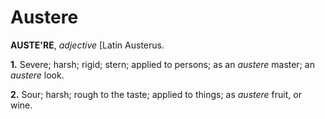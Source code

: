 # Austere

**AUSTE'RE**, _adjective_ \[Latin Austerus.

**1.** Severe; harsh; rigid; stern; applied to persons; as an _austere_ master; an _austere_ look.

**2.** Sour; harsh; rough to the taste; applied to things; as _austere_ fruit, or wine.